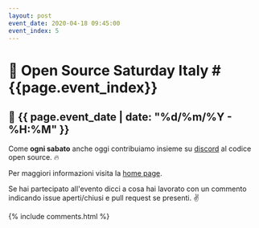 ```yaml
---
layout: post
event_date: 2020-04-18 09:45:00
event_index: 5
---
```


# 🐧 Open Source Saturday Italy #{{page.event_index}}

## 📅 {{ page.event_date | date: "%d/%m/%Y - %H:%M" }}

Come **ogni sabato** anche oggi contribuiamo insieme su
[discord](https://discord.gg/TpEa5Wn) al codice open source. 🔥

Per maggiori informazioni visita la [home page](/).

Se hai partecipato all'evento dicci a cosa hai lavorato con un commento
indicando issue aperti/chiusi e pull request se presenti. ✌

{% include comments.html %}
